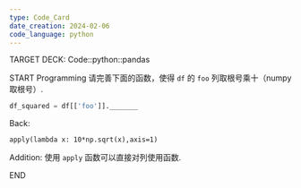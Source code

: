```yaml
---
type: Code_Card
date_creation: 2024-02-06
code_language: python
---
```


TARGET DECK: Code::python::pandas

START
Programming
请完善下面的函数，使得 `df` 的 `foo` 列取根号乘十（numpy 取根号）.
```python
df_squared = df[['foo']]._______
```
Back: 
```
apply(lambda x: 10*np.sqrt(x),axis=1)
```
Addition: 
使用 `apply` 函数可以直接对列使用函数.
<!--ID: 1707230751714-->
END